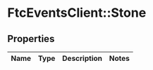 # FtcEventsClient::Stone

## Properties
Name | Type | Description | Notes
------------ | ------------- | ------------- | -------------

